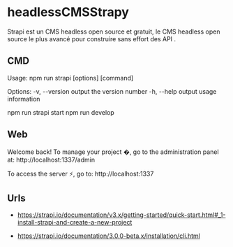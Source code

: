 # headlessCMSStrapy
Strapi est un CMS headless open source et gratuit, le CMS headless open source le plus avancé pour construire sans effort des API .
 
## CMD
Usage: npm run strapi [options] [command]

Options:
  -v, --version                                   output the version number
  -h, --help                                      output usage information

npm run strapi start
npm run develop

## Web
Welcome back!
To manage your project �, go to the administration panel at:
http://localhost:1337/admin

To access the server ⚡️, go to:
http://localhost:1337

## Urls
- https://strapi.io/documentation/v3.x/getting-started/quick-start.html#_1-install-strapi-and-create-a-new-project

- https://strapi.io/documentation/3.0.0-beta.x/installation/cli.html

